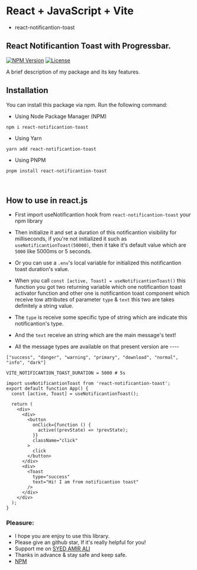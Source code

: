 <!-- # React + JavaScript + Vite

## Installation :

<code>
   npm i react-notificantion-toast <br/>
   yarn react-notificantion-toast <br/>
   pnpm install react-notificantion-toast <br/>
</code> -->

# React + JavaScript + Vite

- react-notificantion-toast

## React Notificantion Toast with Progressbar.

[![NPM Version](https://img.shields.io/npm/v/react-notificantion-toast.svg)](https://www.npmjs.com/package/react-notificantion-toast)
[![License](https://img.shields.io/npm/l/react-notificantion-toast.svg)](https://github.com/AmirWorkplace/react-notificantion-toast)

A brief description of my package and its key features.

## Installation

You can install this package via npm. Run the following command:

- Using Node Package Manager (NPM)

```shell
npm i react-notificantion-toast
```

- Using Yarn

```shell
yarn add react-notificantion-toast
```

- Using PNPM

```shell
pnpm install react-notificantion-toast
```

<br/>

## How to use in react.js

- First import useNotificantion hook from `react-notificantion-toast` your npm library
- Then initialize it and set a duration of this notificantion visibility for milliseconds, if you're not initialized it such as `useNotificantionToast(50000)`, then it take it's default value which are `5000` like 5000ms or 5 seconds.
- Or you can use a `.env`'s local variable for initialized this notificantion toast duration's value.
- When you call `const [active, Toast] = useNotificantionToast()` this function you got two returning variable which one notificantion toast activator function and other one is notificantion toast component which receive tow attributes of parameter `type` & `text` this two are takes definitely a string value.
- The `type` is receive some specific type of string which are indicate this notificantion's type.
- And the `text` receive an string which are the main message's text!

- All the message types are available on that present version are ----

```
["success", "danger", "warning", "primary", "download", "normal", "info", "dark"]
```

```.env
VITE_NOTIFICANTION_TOAST_DURATION = 5000 # 5s
```

```
import useNotificantionToast from 'react-notificantion-toast';
export default function App() {
  const [active, Toast] = useNotificantionToast();

  return (
    <div>
      <div>
        <button
          onClick={function () {
            active((prevState) => !prevState);
          }}
          className="click"
        >
          click
        </button>
      </div>
      <div>
        <Toast
          type="success"
          text="Hi! I am from notificantion toast"
        />
      </div>
    </div>
  );
}
```

### Pleasure:

- I hope you are enjoy to use this library.
- Please give an github star, If it's really helpful for you!
- Support me on [SYED AMIR ALI](https://www.syedamirali.com)
- Thanks in advance & stay safe and keep safe.
- [NPM](https://registry.npmjs.org/react-notificantion-toast@1.0.0)

<!--
git add . && git commit -m "Done to write docs." && git push origin lib-js && npm publish
 -->
